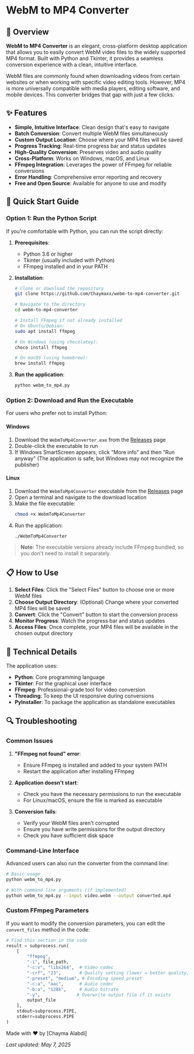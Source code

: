 # WebM to MP4 Converter

## 📝 Overview

**WebM to MP4 Converter** is an elegant, cross-platform desktop application that allows you to easily convert WebM video files to the widely supported MP4 format. Built with Python and Tkinter, it provides a seamless conversion experience with a clean, intuitive interface.

WebM files are commonly found when downloading videos from certain websites or when working with specific video editing tools. However, MP4 is more universally compatible with media players, editing software, and mobile devices. This converter bridges that gap with just a few clicks.

## ✨ Features

- **Simple, Intuitive Interface**: Clean design that's easy to navigate
- **Batch Conversion**: Convert multiple WebM files simultaneously
- **Custom Output Location**: Choose where your MP4 files will be saved
- **Progress Tracking**: Real-time progress bar and status updates
- **High-Quality Conversion**: Preserves video and audio quality
- **Cross-Platform**: Works on Windows, macOS, and Linux
- **FFmpeg Integration**: Leverages the power of FFmpeg for reliable conversions
- **Error Handling**: Comprehensive error reporting and recovery
- **Free and Open Source**: Available for anyone to use and modify


## 🚀 Quick Start Guide

### Option 1: Run the Python Script

If you're comfortable with Python, you can run the script directly:

1. **Prerequisites**:
   - Python 3.6 or higher
   - Tkinter (usually included with Python)
   - FFmpeg installed and in your PATH

2. **Installation**:
   ```bash
   # Clone or download the repository
   git clone https://github.com/Chaymaxx/webm-to-mp4-converter.git
   
   # Navigate to the directory
   cd webm-to-mp4-converter
   
   # Install FFmpeg if not already installed
   # On Ubuntu/Debian:
   sudo apt install ffmpeg
   
   # On Windows (using chocolatey):
   choco install ffmpeg
   
   # On macOS (using homebrew):
   brew install ffmpeg
   ```

3. **Run the application**:
   ```bash
   python webm_to_mp4.py
   ```

### Option 2: Download and Run the Executable

For users who prefer not to install Python:

#### Windows

1. Download the `WebmToMp4Converter.exe` from the [Releases](https://github.com/Chaymaxx/webm-to-mp4-converter/executable_app) page
2. Double-click the executable to run
3. If Windows SmartScreen appears, click "More info" and then "Run anyway" (The application is safe, but Windows may not recognize the publisher)

#### Linux

1. Download the `WebmToMp4Converter` executable from the [Releases](https://github.com/Chaymaxx/webm-to-mp4-converter/executable_app) page
2. Open a terminal and navigate to the download location
3. Make the file executable:
   ```bash
   chmod +x WebmToMp4Converter
   ```
4. Run the application:
   ```bash
   ./WebmToMp4Converter
   ```

> **Note**: The executable versions already include FFmpeg bundled, so you don't need to install it separately.

## 📋 How to Use

1. **Select Files**: Click the "Select Files" button to choose one or more WebM files
2. **Choose Output Directory**: (Optional) Change where your converted MP4 files will be saved
3. **Convert**: Click the "Convert" button to start the conversion process
4. **Monitor Progress**: Watch the progress bar and status updates
5. **Access Files**: Once complete, your MP4 files will be available in the chosen output directory

## 🔧 Technical Details

The application uses:

- **Python**: Core programming language
- **Tkinter**: For the graphical user interface
- **FFmpeg**: Professional-grade tool for video conversion
- **Threading**: To keep the UI responsive during conversions
- **PyInstaller**: To package the application as standalone executables


## 🔍 Troubleshooting

### Common Issues

1. **"FFmpeg not found" error**:
   - Ensure FFmpeg is installed and added to your system PATH
   - Restart the application after installing FFmpeg

2. **Application doesn't start**:
   - Check you have the necessary permissions to run the executable
   - For Linux/macOS, ensure the file is marked as executable

3. **Conversion fails**:
   - Verify your WebM files aren't corrupted
   - Ensure you have write permissions for the output directory
   - Check you have sufficient disk space


### Command-Line Interface

Advanced users can also run the converter from the command line:

```bash
# Basic usage
python webm_to_mp4.py

# With command line arguments (if implemented)
python webm_to_mp4.py --input video.webm --output converted.mp4
```

### Custom FFmpeg Parameters

If you want to modify the conversion parameters, you can edit the `convert_files` method in the code:

```python
# Find this section in the code
result = subprocess.run(
    [
        "ffmpeg",
        "-i", file_path,
        "-c:v", "libx264",  # Video codec
        "-crf", "23",       # Quality setting (lower = better quality, larger file)
        "-preset", "medium", # Encoding speed preset
        "-c:a", "aac",      # Audio codec
        "-b:a", "128k",     # Audio bitrate
        "-y",              # Overwrite output file if it exists
        output_file
    ],
    stdout=subprocess.PIPE,
    stderr=subprocess.PIPE
)
```

Made with ❤️ by [Chayma Alabdi]

*Last updated: May 7, 2025*
